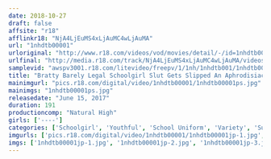 ```yaml
---
date: 2018-10-27
draft: false
affsite: "r18"
afflinkr18: "NjA4LjEuMS4xLjAuMC4wLjAuMA"
url: "1nhdtb00001"
urloriginal: "http://www.r18.com/videos/vod/movies/detail/-/id=1nhdtb00001"
urlfinal: "http://media.r18.com/track/NjA4LjEuMS4xLjAuMC4wLjAuMA/videos/vod/movies/detail/-/id=1nhdtb00001"
samplevid: "awspv3001.r18.com/litevideo/freepv/1/1nh/1nhdtb001/1nhdtb001_dmb_w.mp4"
title: "Bratty Barely Legal Schoolgirl Slut Gets Slipped An Aphrodisiac By A Middle-Aged Man Who Drills Her Until She Cums Buckets... 'Oh God, Please, I Can't Take It Anymore!' A Shuddering Slut's Graduation"
mainimgurl: "pics.r18.com/digital/video/1nhdtb00001/1nhdtb00001ps.jpg"
mainimgs: "1nhdtb00001ps.jpg"
releasedate: "June 15, 2017"
duration: 191
productioncomp: "Natural High"
girls: ['----']
categories: ['Schoolgirl', 'Youthful', 'School Uniform', 'Variety', 'Substance Use', 'Hi-Def']
imgurls: ['pics.r18.com/digital/video/1nhdtb00001/1nhdtb00001jp-1.jpg', 'pics.r18.com/digital/video/1nhdtb00001/1nhdtb00001jp-2.jpg', 'pics.r18.com/digital/video/1nhdtb00001/1nhdtb00001jp-3.jpg', 'pics.r18.com/digital/video/1nhdtb00001/1nhdtb00001jp-4.jpg', 'pics.r18.com/digital/video/1nhdtb00001/1nhdtb00001jp-5.jpg', 'pics.r18.com/digital/video/1nhdtb00001/1nhdtb00001jp-6.jpg', 'pics.r18.com/digital/video/1nhdtb00001/1nhdtb00001jp-7.jpg', 'pics.r18.com/digital/video/1nhdtb00001/1nhdtb00001jp-8.jpg', 'pics.r18.com/digital/video/1nhdtb00001/1nhdtb00001jp-9.jpg', 'pics.r18.com/digital/video/1nhdtb00001/1nhdtb00001jp-10.jpg', 'pics.r18.com/digital/video/1nhdtb00001/1nhdtb00001jp-11.jpg', 'pics.r18.com/digital/video/1nhdtb00001/1nhdtb00001jp-12.jpg', 'pics.r18.com/digital/video/1nhdtb00001/1nhdtb00001jp-13.jpg', 'pics.r18.com/digital/video/1nhdtb00001/1nhdtb00001jp-14.jpg', 'pics.r18.com/digital/video/1nhdtb00001/1nhdtb00001jp-15.jpg', 'pics.r18.com/digital/video/1nhdtb00001/1nhdtb00001jp-16.jpg', 'pics.r18.com/digital/video/1nhdtb00001/1nhdtb00001jp-17.jpg', 'pics.r18.com/digital/video/1nhdtb00001/1nhdtb00001jp-18.jpg', 'pics.r18.com/digital/video/1nhdtb00001/1nhdtb00001jp-19.jpg', 'pics.r18.com/digital/video/1nhdtb00001/1nhdtb00001jp-20.jpg']
imgs: ['1nhdtb00001jp-1.jpg', '1nhdtb00001jp-2.jpg', '1nhdtb00001jp-3.jpg', '1nhdtb00001jp-4.jpg', '1nhdtb00001jp-5.jpg', '1nhdtb00001jp-6.jpg', '1nhdtb00001jp-7.jpg', '1nhdtb00001jp-8.jpg', '1nhdtb00001jp-9.jpg', '1nhdtb00001jp-10.jpg', '1nhdtb00001jp-11.jpg', '1nhdtb00001jp-12.jpg', '1nhdtb00001jp-13.jpg', '1nhdtb00001jp-14.jpg', '1nhdtb00001jp-15.jpg', '1nhdtb00001jp-16.jpg', '1nhdtb00001jp-17.jpg', '1nhdtb00001jp-18.jpg', '1nhdtb00001jp-19.jpg', '1nhdtb00001jp-20.jpg']
---
```

